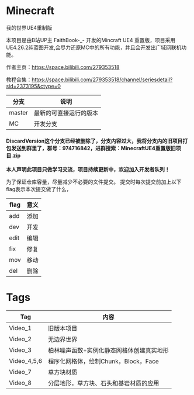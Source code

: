 # Minecraft
我的世界UE4重制版

本项目是由B站UP主 FaithBook-_- 开发的Mincraft UE4 重置版，项目采用UE4.26.2纯蓝图开发,会尽力还原MC中的所有功能，并且会开发出广域网联机功能。

作者主页：https://space.bilibili.com/279353518

教程合集：https://space.bilibili.com/279353518/channel/seriesdetail?sid=2373195&ctype=0

|分支|说明|
|---|---|
|master|最新的可直接运行的版本|
|MC|开发分支|
#### DiscardVersion这个分支已经被删除了，分支内容过大，我将分支内的旧项目打包发送到群里了，群号：974716842，进群搜索：MinecraftUE4重置版旧项目.zip


**本人声明此项目只做学习交流，项目持续更新中，欢迎加入开发者队列！**

为了保证仓库容量，尽量减少不必要的文件提交。
提交时每次提交前加上以下flag表示本次提交做了什么，

|flag|意义|
|---|---|
|add|添加|
|dev|开发|
|edit|编辑|
|fix|修复|
|mov|移动|
|del|删除|



# Tags
|Tag|内容|
|---|---|
|Video_1|旧版本项目|
|Video_2|无边界世界|
|Video_3|柏林噪声函数+实例化静态网格体创建真实地形|
|Video_4,5,6|程序化网格体，绘制Chunk，Block，Face|
|Video_7|草方块材质|
|Video_8|分层地形，草方块、石头和基岩材质的应用|